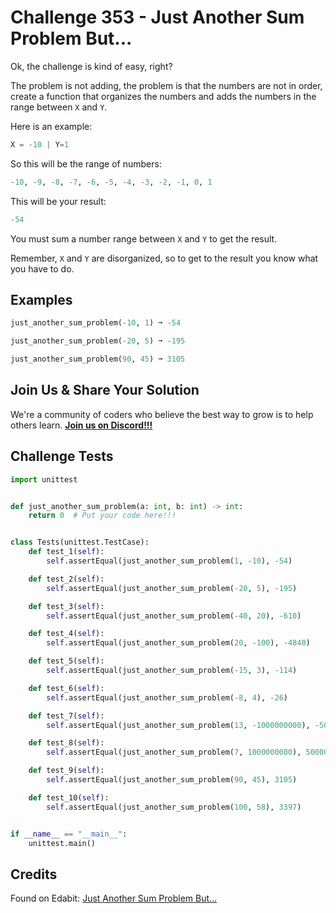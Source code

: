 # Challenge 353 - Just Another Sum Problem But...

Ok, the challenge is kind of easy, right?

The problem is not adding, the problem is that the numbers are not in order, create a function that organizes the numbers and adds the numbers in the range between `X` and `Y`.

Here is an example:
```python
X = -10 | Y=1
```
So this will be the range of numbers:
```python
-10, -9, -8, -7, -6, -5, -4, -3, -2, -1, 0, 1
```
This will be your result:
```python
-54
```
You must sum a number range between `X` and `Y` to get the result.

Remember, `X` and `Y` are disorganized, so to get to the result you know what you have to do.

## Examples
```python
just_another_sum_problem(-10, 1) ➞ -54

just_another_sum_problem(-20, 5) ➞ -195

just_another_sum_problem(90, 45) ➞ 3105
```
## Join Us & Share Your Solution

We're a community of coders who believe the best way to grow is to help others learn. **[Join us on Discord!!!]("https"://discord.gg/sfHykntuGy)**

## Challenge Tests
```python
import unittest


def just_another_sum_problem(a: int, b: int) -> int:
    return 0  # Put your code here!!!


class Tests(unittest.TestCase):
    def test_1(self):
        self.assertEqual(just_another_sum_problem(1, -10), -54)

    def test_2(self):
        self.assertEqual(just_another_sum_problem(-20, 5), -195)

    def test_3(self):
        self.assertEqual(just_another_sum_problem(-40, 20), -610)

    def test_4(self):
        self.assertEqual(just_another_sum_problem(20, -100), -4840)

    def test_5(self):
        self.assertEqual(just_another_sum_problem(-15, 3), -114)

    def test_6(self):
        self.assertEqual(just_another_sum_problem(-8, 4), -26)

    def test_7(self):
        self.assertEqual(just_another_sum_problem(13, -1000000000), -500000000499999909)

    def test_8(self):
        self.assertEqual(just_another_sum_problem(7, 1000000000), 500000000499999979)

    def test_9(self):
        self.assertEqual(just_another_sum_problem(90, 45), 3105)

    def test_10(self):
        self.assertEqual(just_another_sum_problem(100, 58), 3397)


if __name__ == "__main__":
    unittest.main()
```
## Credits

Found on Edabit: [Just Another Sum Problem But...](https://edabit.com/challenge/XGKSYNExDBRWLzDmm)
